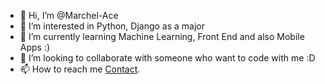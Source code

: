 - 👋 Hi, I’m @Marchel-Ace
- 👀 I’m interested in Python, Django as a major
- 🌱 I’m currently learning Machine Learning, Front End and also Mobile Apps :)
- 💞️ I’m looking to collaborate with someone who want to code with me :D
- 📫 How to reach me [Contact](https://contact.marchelfahrezi.my.id/).
<!---
Marchel-Ace/Marchel-Ace is a ✨ special ✨ repository because its `README.md` (this file) appears on your GitHub profile.
You can click the Preview link to take a look at your changes.
--->
